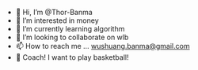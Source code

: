 - 👋 Hi, I’m @Thor-Banma
- 👀 I’m interested in money
- 🌱 I’m currently learning algorithm
- 💞️ I’m looking to collaborate on wlb
- 📫 How to reach me ... wushuang.banma@gmail.com
- 🏀 Coach! I want to play basketball!

<!---
Thor-Banma/Thor-Banma is a ✨ special ✨ repository because its `README.md` (this file) appears on your GitHub profile.
You can click the Preview link to take a look at your changes.
--->
